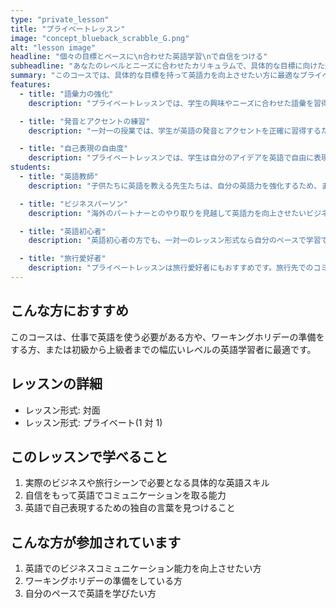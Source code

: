 ```yaml
---
type: "private_lesson"
title: "プライベートレッスン"
image: "concept_blueback_scrabble_G.png"
alt: "lesson image"
headline: "個々の目標とペースに\n合わせた英語学習\nで自信をつける"
subheadline: "あなたのレベルとニーズに合わせたカリキュラムで、具体的な目標に向けた効率的な学習を提供します。ビジネス英語や旅行英語など、あなたの目指すスキルを一対一のレッスンで学べます。"
summary: "このコースでは、具体的な目標を持って英語力を向上させたい方に最適なプライベートレッスンを提供しています。一対一の授業形式で、各生徒のレベルやニーズに合わせたカリキュラムを作成します。そのため、個々の生徒が自分のペースで効率的に学習を進められる環境を提供します。"
features:
  - title: "語彙力の強化"
    description: "プライベートレッスンでは、学生の興味やニーズに合わせた語彙を習得できます。これにより、特定のトピックについてより詳細に、そして自然に話す能力が強化されます。"

  - title: "発音とアクセントの練習"
    description: "一対一の授業では、学生が英語の発音とアクセントを正確に習得するための個別のフィードバックと練習が可能です。これにより、より自然な英語の発音と流暢さを達成できます。"

  - title: "自己表現の自由度"
    description: "プライベートレッスンでは、学生は自分のアイデアを英語で自由に表現する機会が増えます。これは自信の向上、思考の明確化、そして英語で自分自身を表現する能力の強化につながります。"
students:
  - title: "英語教師"
    description: "子供たちに英語を教える先生たちは、自分の英語力を強化するため、また新しい教え方や表現を学ぶために、プライベートレッスンを受講しています。こうした先生たちには、教育に役立つ具体的なスキルや知識を提供します。"

  - title: "ビジネスパーソン"
    description: "海外のパートナーとのやり取りを見越して英語力を向上させたいビジネスパーソンも、プライベートレッスンを利用しています。実践的なビジネス英語、交渉術、プレゼンテーションスキルなど、実際のビジネスシーンで活用できるスキルを身につけます。"

  - title: "英語初心者"
    description: "英語初心者の方でも、一対一のレッスン形式なら自分のペースで学習でき、何でも質問できます。基礎的な文法から会話力まで、段階を追って英語力を育てます。"

  - title: "旅行愛好者"
    description: "プライベートレッスンは旅行愛好者にもおすすめです。旅行先でのコミュニケーションをスムーズにするため、現地で役立つフレーズや表現を学びます。文化的な背景や言葉のニュアンスを理解することで、より深い経験を得られます。"
---
```


## こんな方におすすめ

このコースは、仕事で英語を使う必要がある方や、ワーキングホリデーの準備をする方、または初級から上級者までの幅広いレベルの英語学習者に最適です。

## レッスンの詳細

- レッスン形式: 対面
- レッスン形式: プライベート(1 対 1)

## このレッスンで学べること

1. 実際のビジネスや旅行シーンで必要となる具体的な英語スキル
2. 自信をもって英語でコミュニケーションを取る能力
3. 英語で自己表現するための独自の言葉を見つけること

## こんな方が参加されています

1. 英語でのビジネスコミュニケーション能力を向上させたい方
2. ワーキングホリデーの準備をしている方
3. 自分のペースで英語を学びたい方
